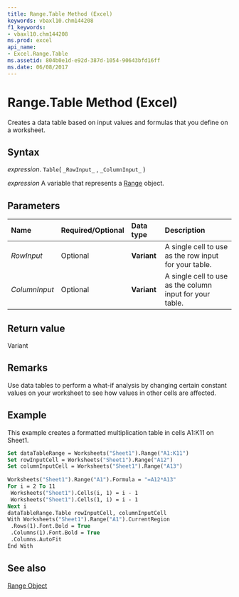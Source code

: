 ```yaml
---
title: Range.Table Method (Excel)
keywords: vbaxl10.chm144208
f1_keywords:
- vbaxl10.chm144208
ms.prod: excel
api_name:
- Excel.Range.Table
ms.assetid: 804b0e1d-e92d-387d-1054-90643bfd16ff
ms.date: 06/08/2017
---
```



# Range.Table Method (Excel)

Creates a data table based on input values and formulas that you define on a worksheet.


## Syntax

 _expression_. `Table`( `_RowInput_` , `_ColumnInput_` )

 _expression_ A variable that represents a [Range](https://docs.microsoft.com/office/vba/api/excel.range(graph%20property)) object.


## Parameters



|Name|Required/Optional|Data type|Description|
|:-----|:-----|:-----|:-----|
| _RowInput_|Optional| **Variant**|A single cell to use as the row input for your table.|
| _ColumnInput_|Optional| **Variant**|A single cell to use as the column input for your table.|

## Return value

Variant


## Remarks

Use data tables to perform a what-if analysis by changing certain constant values on your worksheet to see how values in other cells are affected.


## Example

This example creates a formatted multiplication table in cells A1:K11 on Sheet1.


```vb
Set dataTableRange = Worksheets("Sheet1").Range("A1:K11") 
Set rowInputCell = Worksheets("Sheet1").Range("A12") 
Set columnInputCell = Worksheets("Sheet1").Range("A13") 
 
Worksheets("Sheet1").Range("A1").Formula = "=A12*A13" 
For i = 2 To 11 
 Worksheets("Sheet1").Cells(i, 1) = i - 1 
 Worksheets("Sheet1").Cells(1, i) = i - 1 
Next i 
dataTableRange.Table rowInputCell, columnInputCell 
With Worksheets("Sheet1").Range("A1").CurrentRegion 
 .Rows(1).Font.Bold = True 
 .Columns(1).Font.Bold = True 
 .Columns.AutoFit 
End With
```


## See also


[Range Object](Excel.Range(object).md)

